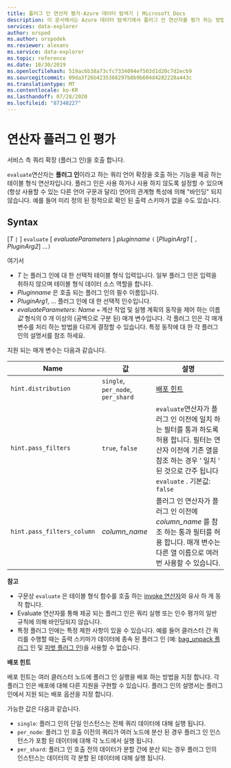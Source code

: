 ```yaml
---
title: 플러그 인 연산자 평가-Azure 데이터 탐색기 | Microsoft Docs
description: 이 문서에서는 Azure 데이터 탐색기에서 플러그 인 연산자를 평가 하는 방법을 설명 합니다.
services: data-explorer
author: orspod
ms.author: orspodek
ms.reviewer: alexans
ms.service: data-explorer
ms.topic: reference
ms.date: 10/30/2019
ms.openlocfilehash: 519ac6b38a73cfc7334094ef503d1d20c7d2ecb9
ms.sourcegitcommit: 09da3f26b4235368297b8b9b604d4282228a443c
ms.translationtype: MT
ms.contentlocale: ko-KR
ms.lasthandoff: 07/28/2020
ms.locfileid: "87348227"
---
```

# <a name="evaluate-operator-plugins"></a>연산자 플러그 인 평가

서비스 측 쿼리 확장 (플러그 인)을 호출 합니다.

`evaluate`연산자는 **플러그 인**이라고 하는 쿼리 언어 확장을 호출 하는 기능을 제공 하는 테이블 형식 연산자입니다. 플러그 인은 사용 하거나 사용 하지 않도록 설정할 수 있으며 (항상 사용할 수 있는 다른 언어 구문과 달리) 언어의 관계형 특성에 의해 "바인딩" 되지 않습니다. 예를 들어 미리 정의 된 정적으로 확인 된 출력 스키마가 없을 수도 있습니다.

## <a name="syntax"></a>Syntax 

[*T* `|` ] `evaluate` [ *evaluateParameters* ] *pluginname* `(` [*PluginArg1* [ `,` *PluginArg2*] ...`)`

여기서

* *T* 는 플러그 인에 대 한 선택적 테이블 형식 입력입니다. 일부 플러그 인은 입력을 취하지 않으며 테이블 형식 데이터 소스 역할을 합니다.
* *Pluginname* 은 호출 되는 플러그 인의 필수 이름입니다.
* *PluginArg1*, ... 플러그 인에 대 한 선택적 인수입니다.
* *evaluateParameters*: *Name* `=` 계산 작업 및 실행 계획의 동작을 제어 하는 이름 *값* 형식의 0 개 이상의 (공백으로 구분 된) 매개 변수입니다. 각 플러그 인은 각 매개 변수를 처리 하는 방법을 다르게 결정할 수 있습니다. 특정 동작에 대 한 각 플러그 인의 설명서를 참조 하세요.  

지원 되는 매개 변수는 다음과 같습니다. 

  |Name                |값                           |설명                                |
  |--------------------|---------------------------------|-------------------------------------------|
  |`hint.distribution` |`single`, `per_node`, `per_shard`| [배포 힌트](#distributionhints) |
  |`hint.pass_filters` |`true`, `false`| `evaluate`연산자가 플러그 인 이전에 일치 하는 필터를 통과 하도록 허용 합니다. 필터는 연산자 이전에 기존 열을 참조 하는 경우 ' 일치 ' 된 것으로 간주 됩니다 `evaluate` . 기본값: `false` |
  |`hint.pass_filters_column` |*column_name*| 플러그 인 연산자가 플러그 인 이전에 *column_name* 를 참조 하는 통과 필터를 허용 합니다. 매개 변수는 다른 열 이름으로 여러 번 사용할 수 있습니다. |

**참고**

* 구문상 `evaluate` 은 테이블 형식 함수를 호출 하는 [invoke 연산자](./invokeoperator.md)와 유사 하 게 동작 합니다.
* Evaluate 연산자를 통해 제공 되는 플러그 인은 쿼리 실행 또는 인수 평가의 일반 규칙에 의해 바인딩되지 않습니다.
* 특정 플러그 인에는 특정 제한 사항이 있을 수 있습니다. 예를 들어 클러스터 간 쿼리를 수행할 때는 출력 스키마가 데이터에 종속 된 플러그 인 (예: [bag_unpack 플러그](./bag-unpackplugin.md) 인 및 [피벗 플러그 인](./pivotplugin.md))을 사용할 수 없습니다.

<a id="distributionhints"/>**배포 힌트**</a>

배포 힌트는 여러 클러스터 노드에 플러그 인 실행을 배포 하는 방법을 지정 합니다. 각 플러그 인은 배포에 대해 다른 지원을 구현할 수 있습니다. 플러그 인의 설명서는 플러그 인에서 지원 되는 배포 옵션을 지정 합니다.

가능한 값은 다음과 같습니다.

* `single`: 플러그 인의 단일 인스턴스는 전체 쿼리 데이터에 대해 실행 됩니다.
* `per_node`: 플러그 인 호출 이전의 쿼리가 여러 노드에 분산 된 경우 플러그 인 인스턴스가 포함 된 데이터에 대해 각 노드에서 실행 됩니다.
* `per_shard`: 플러그 인 호출 전의 데이터가 분할 간에 분산 되는 경우 플러그 인의 인스턴스는 데이터의 각 분할 된 데이터에 대해 실행 됩니다.
